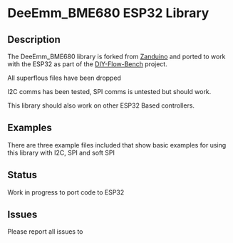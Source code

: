 # DeeEmm_BME680 ESP32 Library


## Description


The DeeEmm_BME680 library is forked from [Zanduino](https://github.com/Zanduino) and ported to work with the ESP32 as part of the [DIY-Flow-Bench](https://github.com/DeeEmm/DIY-Flow-Bench) project. 

All superflous files have been dropped

I2C comms has been tested, SPI comms is untested but should work.

This library should also work on other ESP32 Based controllers.


## Examples

There are three example files included that show basic examples for using this library with I2C, SPI and soft SPI

## Status

Work in progress to port code to ESP32


## Issues

Please report all issues to 